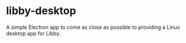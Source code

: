 # libby-desktop
A simple Electron app to come as close as possible to providing a Linux desktop app for Libby.
